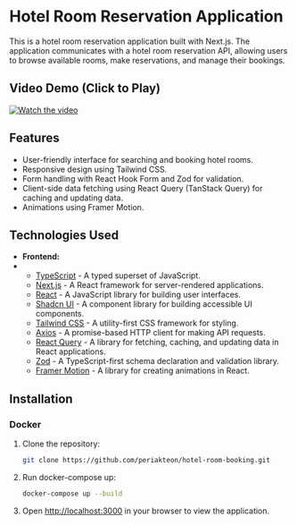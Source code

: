 # Hotel Room Reservation Application

This is a hotel room reservation application built with Next.js. The application communicates with a hotel room reservation API, allowing users to browse available rooms, make reservations, and manage their bookings. 

## Video Demo (Click to Play)
[![Watch the video](https://img.youtube.com/vi/grd3BIlPXHA/0.jpg)](https://www.youtube.com/watch?v=grd3BIlPXHA)

## Features

- User-friendly interface for searching and booking hotel rooms.
- Responsive design using Tailwind CSS.
- Form handling with React Hook Form and Zod for validation.
- Client-side data fetching using React Query (TanStack Query) for caching and updating data.
- Animations using Framer Motion.

## Technologies Used

- **Frontend:**
- - [TypeScript](https://www.typescriptlang.org/) - A typed superset of JavaScript.
  - [Next.js](https://nextjs.org/) - A React framework for server-rendered applications.
  - [React](https://reactjs.org/) - A JavaScript library for building user interfaces.
  - [Shadcn UI](https://ui.shadcn.com/) - A component library for building accessible UI components.
  - [Tailwind CSS](https://tailwindcss.com/) - A utility-first CSS framework for styling.
  - [Axios](https://axios-http.com/) - A promise-based HTTP client for making API requests.
  - [React Query](https://tanstack.com/query/latest) - A library for fetching, caching, and updating data in React applications.
  - [Zod](https://zod.dev/) - A TypeScript-first schema declaration and validation library.
  - [Framer Motion](https://www.framer.com/motion/) - A library for creating animations in React.

## Installation

### Docker

1. Clone the repository:
   ```bash
   git clone https://github.com/periakteon/hotel-room-booking.git
    ```

2. Run docker-compose up:
   ```bash
   docker-compose up --build
   ```

3. Open [http://localhost:3000](http://localhost:3000) in your browser to view the application.
